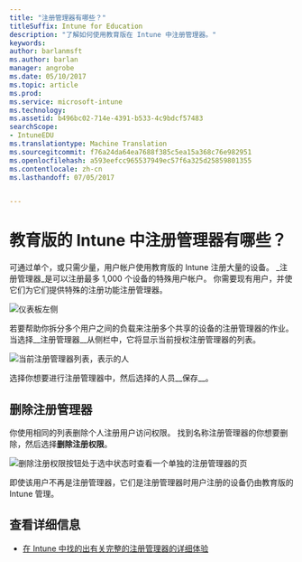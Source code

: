 ```yaml
---
title: "注册管理器有哪些？"
titleSuffix: Intune for Education
description: "了解如何使用教育版在 Intune 中注册管理器。"
keywords: 
author: barlanmsft
ms.author: barlan
manager: angrobe
ms.date: 05/10/2017
ms.topic: article
ms.prod: 
ms.service: microsoft-intune
ms.technology: 
ms.assetid: b496bc02-714e-4391-b533-4c9bdcf57483
searchScope:
- IntuneEDU
ms.translationtype: Machine Translation
ms.sourcegitcommit: f76a24da64ea7688f385c5ea15a368c76e982951
ms.openlocfilehash: a593eefcc965537949ec57f6a325d25859801355
ms.contentlocale: zh-cn
ms.lasthandoff: 07/05/2017


---
```


# <a name="what-are-enrollment-managers-in-intune-for-education"></a>教育版的 Intune 中注册管理器有哪些？

可通过单个，或只需少量，用户帐户使用教育版的 Intune 注册大量的设备。 _注册管理器_是可以注册最多 1,000 个设备的特殊用户帐户。 你需要现有用户，并使它们为它们提供特殊的注册功能注册管理器。

  ![仪表板左侧](./media/dashboard-002-left-sidebar-list.png)

若要帮助你拆分多个用户之间的负载来注册多个共享的设备的注册管理器的作业。 当选择__注册管理器__从侧栏中，它将显示当前授权注册管理器的列表。

  ![当前注册管理器列表，表示的人](./media/enroll-mgrs-001-current-list-of-mgrs.png)

选择你想要进行注册管理器中，然后选择的人员__保存__。

## <a name="removing-enrollment-managers"></a>删除注册管理器

你使用相同的列表删除个人注册用户访问权限。 找到名称注册管理器的你想要删除，然后选择**删除注册权限**。

  ![删除注册权限按钮处于选中状态时查看一个单独的注册管理器的页](./media/enroll-mgrs-003-remove-enrollment-permissions.png)

即使该用户不再是注册管理器，它们是注册管理器时用户注册的设备仍由教育版的 Intune 管理。

## <a name="find-out-more"></a>查看详细信息

- [在 Intune 中找的出有关完整的注册管理器的详细体验](https://docs.microsoft.com/intune/deploy-use/enroll-corporate-owned-devices-with-the-device-enrollment-manager-in-microsoft-intune)

